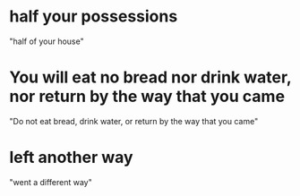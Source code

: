 # half your possessions

"half of your house"

# You will eat no bread nor drink water, nor return by the way that you came

"Do not eat bread, drink water, or return by the way that you came"

# left another way

"went a different way"